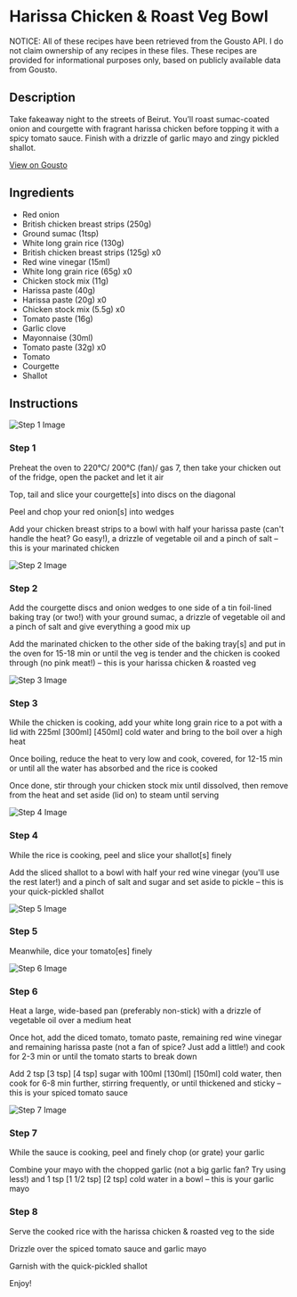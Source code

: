 # Harissa Chicken & Roast Veg Bowl

NOTICE: All of these recipes have been retrieved from the Gousto API. I do not claim ownership of any recipes in these files. These recipes are provided for informational purposes only, based on publicly available data from Gousto.

## Description

Take fakeaway night to the streets of Beirut. You’ll roast sumac-coated onion and courgette with fragrant harissa chicken before topping it with a spicy tomato sauce. Finish with a drizzle of garlic mayo and zingy pickled shallot.

[View on Gousto](https://www.gousto.co.uk/recipes/cookbook/harissa-chicken-roast-veg-bowl)

## Ingredients

- Red onion
- British chicken breast strips (250g)
- Ground sumac (1tsp)
- White long grain rice (130g)
- British chicken breast strips (125g) x0
- Red wine vinegar (15ml)
- White long grain rice (65g) x0
- Chicken stock mix (11g)
- Harissa paste (40g)
- Harissa paste (20g) x0
- Chicken stock mix (5.5g) x0
- Tomato paste (16g)
- Garlic clove
- Mayonnaise (30ml)
- Tomato paste (32g) x0
- Tomato
- Courgette
- Shallot

## Instructions

![Step 1 Image](https://production-media.gousto.co.uk/cms/recipe-step-image/Step-1-1686046350385-x200.jpg)

### Step 1

Preheat the oven to 220°C/ 200°C (fan)/ gas 7, then take your chicken out of the fridge, open the packet and let it air

Top, tail and slice your courgette[s] into discs on the diagonal

Peel and chop your red onion[s]<span class="text-danger"> </span>into wedges

Add your chicken breast strips to a bowl with half your harissa paste (can't handle the heat? Go easy!), a drizzle of vegetable oil and a pinch of salt – this is your marinated chicken

![Step 2 Image](https://production-media.gousto.co.uk/cms/recipe-step-image/Step-2-1686046380713-x200.jpg)

### Step 2

Add the courgette discs and onion wedges to one side of a tin foil-lined baking tray (or two!) with your ground sumac, a drizzle of vegetable oil and a pinch of salt and give everything a good mix up

Add the marinated chicken to the other side of the baking tray[s] and put in the oven for 15-18 min or until the veg is tender and the chicken is cooked through (no pink meat!) – this is your harissa chicken & roasted veg

![Step 3 Image](https://production-media.gousto.co.uk/cms/recipe-step-image/Step-3-1686046371628-x200.jpg)

### Step 3

While the chicken is cooking, add your white long grain rice to a pot with a lid with 225ml<span class="text-purple"> [300ml]</span> <span class="text-danger">[450ml]</span> cold water and bring to the boil over a high heat

Once boiling, reduce the heat to very low and cook, covered, for 12-15 min or until all the water has absorbed and the rice is cooked

Once done, stir through your chicken stock mix until dissolved, then remove from the heat and set aside (lid on) to steam until serving

![Step 4 Image](https://production-media.gousto.co.uk/cms/recipe-step-image/Step-4-1686046370637-x200.jpg)

### Step 4

While the rice is cooking, peel and slice your shallot[s] finely

Add the sliced shallot to a bowl with half your red wine vinegar (you'll use the rest later!) and a pinch of salt and sugar and set aside to pickle – this is your quick-pickled shallot

![Step 5 Image](https://production-media.gousto.co.uk/cms/recipe-step-image/Step-5-1686046381015-x200.jpg)

### Step 5

Meanwhile, dice your tomato[es] finely

![Step 6 Image](https://production-media.gousto.co.uk/cms/recipe-step-image/Step-6-1686046381332-x200.jpg)

### Step 6

Heat a large, wide-based pan (preferably non-stick) with a drizzle of vegetable oil over a medium heat

Once hot, add the diced tomato, tomato paste, remaining red wine vinegar and remaining harissa paste (not a fan of spice? Just add a little!) and cook for 2-3 min or until the tomato starts to break down

Add 2 tsp <span class="text-purple">[3 tsp]</span> <span class="text-danger">[4 tsp]</span> sugar with 100ml <span class="text-purple">[130ml]</span> <span class="text-danger">[150ml]</span> cold water, then cook for 6-8 min further, stirring frequently, or until thickened and sticky – this is your spiced tomato sauce

![Step 7 Image](https://production-media.gousto.co.uk/cms/recipe-step-image/Step-7-1686046381329-x200.jpg)

### Step 7

While the sauce is cooking, peel and finely chop (or grate) your garlic

Combine your mayo with the chopped garlic (not a big garlic fan? Try using less!) and 1 tsp <span class="text-purple">[1 1/2 tsp] </span><span class="text-danger">[2 tsp] </span>cold water in a bowl – this is your garlic mayo

### Step 8

Serve the cooked rice with the harissa chicken & roasted veg to the side

Drizzle over the spiced tomato sauce and garlic mayo

Garnish with the quick-pickled shallot

Enjoy!

